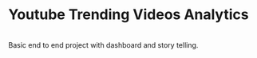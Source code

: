 # Youtube Trending Videos Analytics
<br>
Basic end to end project with dashboard and story telling.
